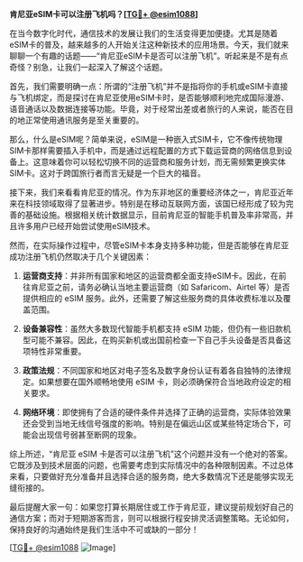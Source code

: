 **肯尼亚eSIM卡可以注册飞机吗？[[TG💪+ @esim1088](https://t.me/s/esim1088)]**

在当今数字化时代，通信技术的发展让我们的生活变得更加便捷。尤其是随着eSIM卡的普及，越来越多的人开始关注这种新技术的应用场景。今天，我们就来聊聊一个有趣的话题——“肯尼亚eSIM卡是否可以注册飞机”。听起来是不是有点奇怪？别急，让我们一起深入了解这个话题。

首先，我们需要明确一点：所谓的“注册飞机”并不是指将你的手机或eSIM卡直接与飞机绑定，而是探讨在肯尼亚使用eSIM卡时，是否能够顺利地完成国际漫游、语音通话以及数据连接等功能。毕竟，对于经常出差或者旅行的人来说，能否在目的地正常使用通讯服务是至关重要的。

那么，什么是eSIM呢？简单来说，eSIM是一种嵌入式SIM卡，它不像传统物理SIM卡那样需要插入手机中，而是通过远程配置的方式下载运营商的网络信息到设备上。这意味着你可以轻松切换不同的运营商和服务计划，而无需频繁更换实体SIM卡。这对于跨国旅行者而言无疑是一个巨大的福音。

接下来，我们来看看肯尼亚的情况。作为东非地区的重要经济体之一，肯尼亚近年来在科技领域取得了显著进步。特别是在移动互联网方面，该国已经形成了较为完善的基础设施。根据相关统计数据显示，目前肯尼亚的智能手机普及率非常高，并且许多用户已经开始尝试使用eSIM技术。

然而，在实际操作过程中，尽管eSIM卡本身支持多种功能，但是否能够在肯尼亚成功注册飞机仍然取决于几个关键因素：

1. **运营商支持**：并非所有国家和地区的运营商都全面支持eSIM卡。因此，在前往肯尼亚之前，请务必确认当地主要运营商（如 Safaricom、Airtel 等）是否提供相应的 eSIM 服务。此外，还需要了解这些服务商的具体收费标准以及覆盖范围。

2. **设备兼容性**：虽然大多数现代智能手机都支持 eSIM 功能，但仍有一些旧款机型可能不兼容。因此，在购买新机或出国前检查一下自己手头设备是否具备这项特性非常重要。

3. **政策法规**：不同国家和地区对电子签名及数字身份认证有着各自独特的法律规定。如果想要在国外顺畅地使用 eSIM 卡，则必须确保符合当地政府设定的相关要求。

4. **网络环境**：即使拥有了合适的硬件条件并选择了正确的运营商，实际体验效果还会受到当地无线信号强度的影响。特别是在偏远山区或某些特定场合下，可能会出现信号弱甚至断网的现象。

综上所述，“肯尼亚 eSIM 卡是否可以注册飞机”这个问题并没有一个绝对的答案。它既涉及到技术层面的问题，也需要考虑到实际情况中的各种限制因素。不过总体来看，只要做好充分准备并且选择合适的服务商，绝大多数情况下还是能够实现无缝衔接的。

最后提醒大家一句：如果您打算长期居住或工作于肯尼亚，建议提前规划好自己的通信方案；而对于短期游客而言，则可以根据行程安排灵活调整策略。无论如何，保持良好的沟通始终是我们生活中不可或缺的一部分！

[[TG💪+ @esim1088](https://t.me/s/esim1088) ![Image](https://i.postimg.cc/4NQfJmqS/Snipaste-2025-05-13-00-14-12.png)]